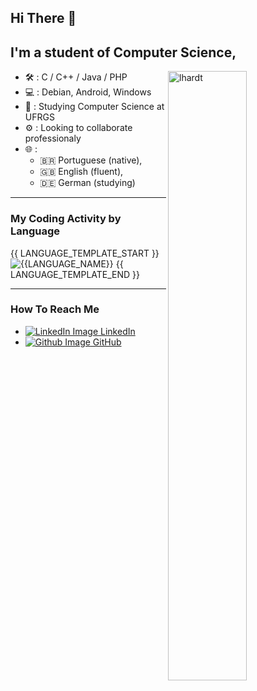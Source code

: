 <!--
	Hello! Thank you if you like this README!

	This README is auto-updatad by Github Actions,
	and many links direct to my pages, so take
	special care if you want to use this
	as an inspiration for your README.

	I would recommend checking out
	github.com/abhisheknaiidu/awesome-github-profile-readme
	and looking for what suits you better.

	Many thanks to @abhisheknaiidu for compiling
	great ideas.
 -->


## Hi There :wave:

I'm a student of Computer Science,
---

<img align="right" width="50%" src="https://github-readme-stats.vercel.app/api?username=lhardt&show_icons=true&theme=gotham" alt="lhardt">

- :hammer_and_wrench: : C / C++ / Java / PHP
- :computer: : Debian, Android, Windows
- :seedling: : Studying Computer Science at UFRGS  	
- :gear: : Looking to collaborate professionaly 
- :globe_with_meridians: :
	-	:brazil: Portuguese (native),
	-	:uk: English (fluent),
	-	:de: German (studying)

---

### My Coding Activity by Language

{{ LANGUAGE_TEMPLATE_START }}
![{{LANGUAGE_NAME}}](https://img.shields.io/static/v1?style=flat-square&label=%E2%A0%80&color=555&labelColor={{LANGUAGE_COLOR:uri}}&message={{LANGUAGE_NAME:uri}}%EF%B8%B1{{LANGUAGE_PERCENT:uri}}%25) {{ LANGUAGE_TEMPLATE_END }}

---

### How To Reach Me

- [![LinkedIn Image](https://i.stack.imgur.com/gVE0j.png) LinkedIn ](https://www.linkedin.com/in/l%C3%A9o-h-19a468120/)
- [![Github Image](https://i.stack.imgur.com/tskMh.png) GitHub ](https://github.com/lhardt/)
